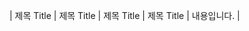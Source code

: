 | 제목 Title | 제목 Title  | 제목 Title                                                                        | 제목 Title  | 내용입니다. |


